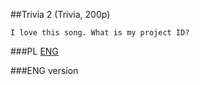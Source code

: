 ﻿##Trivia 2 (Trivia, 200p)

	I love this song. What is my project ID?

###PL
[ENG](#eng-version)

###ENG version
